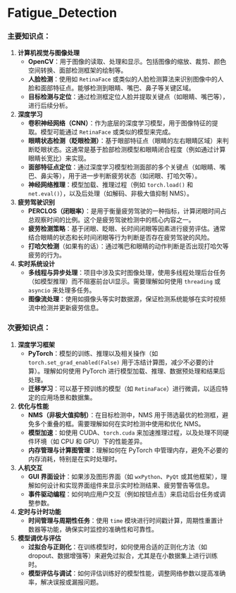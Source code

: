 # Fatigue_Detection

### **主要知识点：**

1. **计算机视觉与图像处理**
   - **OpenCV**：用于图像的读取、处理和显示。包括图像的缩放、裁剪、颜色空间转换、面部检测框架的绘制等。
   - **人脸检测**：使用如 `RetinaFace` 或类似的人脸检测算法来识别图像中的人脸和面部特征点。能够检测到眼睛、嘴巴、鼻子等关键区域。
   - **目标检测与定位**：通过检测框定位人脸并提取关键点（如眼睛、嘴巴等），进行后续分析。
2. **深度学习**
   - **卷积神经网络（CNN）**：作为底层的深度学习模型，用于图像特征的提取。模型可能通过 `RetinaFace` 或类似的模型来完成。
   - **眼睛状态检测（眨眼检测）**：基于眼部特征点（眼睛的左右眼睛区域）来判断眨眼状态。这通常是基于脸部检测模型和眼睛闭合程度（例如通过计算眼睛长宽比）来实现。
   - **面部特征点定位**：通过深度学习模型检测面部的多个关键点（如眼睛、嘴巴、鼻尖等），用于进一步判断疲劳状态（如闭眼、打哈欠等）。
   - **神经网络推理**：模型加载、推理过程（例如 `torch.load()` 和 `net.eval()`），以及后处理（如解码、非极大值抑制 NMS）。
3. **疲劳驾驶识别**
   - **PERCLOS（闭眼率）**：是用于衡量疲劳驾驶的一种指标，计算闭眼时间占总观察时间的比例。这个是疲劳驾驶检测中的核心内容之一。
   - **疲劳检测策略**：基于闭眼、眨眼、长时间闭眼等因素进行疲劳评估。通常结合眼睛的状态和长时间闭眼等行为判断是否存在疲劳驾驶的风险。
   - **打哈欠检测**（如果有的话）：通过嘴巴和眼睛的动作判断是否出现打哈欠等疲劳的行为。
4. **实时系统设计**
   - **多线程与异步处理**：项目中涉及实时图像处理，使用多线程处理后台任务（如模型推理）而不阻塞前台UI显示。需要理解如何使用 `threading` 或 `asyncio` 来处理多任务。
   - **图像流处理**：使用如摄像头等实时数据源，保证检测系统能够在实时视频流中检测并更新疲劳信息。

### **次要知识点：**

1. **深度学习框架**
   - **PyTorch**：模型的训练、推理以及相关操作（如 `torch.set_grad_enabled(False)` 用于冻结计算图，减少不必要的计算）。理解如何使用 PyTorch 进行模型加载、推理、数据预处理和结果后处理。
   - **迁移学习**：可以基于预训练的模型（如 `RetinaFace`）进行微调，以适应特定的应用场景和数据集。
2. **优化与性能**
   - **NMS（非极大值抑制）**：在目标检测中，NMS 用于筛选最优的检测框，避免多个重叠的框。需要理解如何在实时检测中使用和优化 NMS。
   - **模型加速**：如使用 CUDA、`torch.cuda` 来加速推理过程，以及处理不同硬件环境（如 CPU 和 GPU）下的性能差异。
   - **内存管理与计算图管理**：理解如何在 PyTorch 中管理内存，避免不必要的内存消耗，特别是在实时处理时。
3. **人机交互**
   - **GUI 界面设计**：如果涉及图形界面（如 `wxPython`、`PyQt` 或其他框架），理解如何设计和实现界面组件来显示实时检测结果、疲劳警告等信息。
   - **事件驱动编程**：如何响应用户交互（例如按钮点击）来启动后台任务或调整参数。
4. **定时与计时功能**
   - **时间管理与周期性任务**：使用 `time` 模块进行时间戳计算，周期性重置计数器等功能，确保实时监控的准确性和可靠性。
5. **模型调优与评估**
   - **过拟合与正则化**：在训练模型时，如何使用合适的正则化方法（如 dropout、数据增强等）来避免过拟合，尤其是在小数据集上进行训练时。
   - **模型评估与调试**：如何评估训练好的模型性能，调整网络参数以提高准确率，解决误报或漏报问题。
